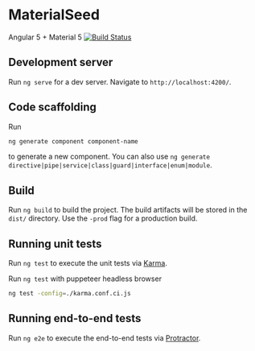# MaterialSeed
Angular 5 + Material 5
[![Build Status](https://travis-ci.org/liuy97/material-seed.svg?branch=master)](https://travis-ci.org/liuy97/material-seed)

## Development server

Run `ng serve` for a dev server. Navigate to `http://localhost:4200/`.

## Code scaffolding

Run 
```bash
ng generate component component-name
```
to generate a new component. You can also use `ng generate directive|pipe|service|class|guard|interface|enum|module`.

## Build

Run `ng build` to build the project. The build artifacts will be stored in the `dist/` directory. Use the `-prod` flag for a production build.

## Running unit tests

Run `ng test` to execute the unit tests via [Karma](https://karma-runner.github.io).

Run `ng test` with puppeteer headless browser
```bash
ng test -config=./karma.conf.ci.js
```

## Running end-to-end tests

Run `ng e2e` to execute the end-to-end tests via [Protractor](http://www.protractortest.org/).
